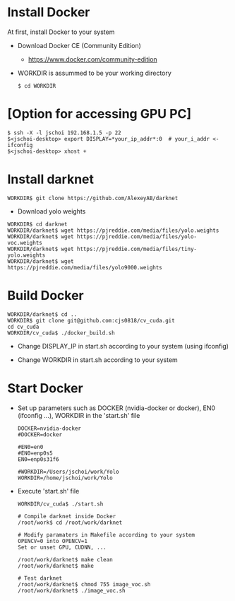 # Install Docker
At first, install Docker to your system

* Download Docker CE (Community Edition)

  * https://www.docker.com/community-edition


* WORKDIR is assummed to be your working directory

  ```
  $ cd WORKDIR
  ```

# [Option for accessing GPU PC] 
  ```
  $ ssh -X -l jschoi 192.168.1.5 -p 22
  $<jschoi-desktop> export DISPLAY=*your_ip_addr*:0  # your_i_addr <- ifconfig
  $<jschoi-desktop> xhost +
  ```

# Install darknet

  ```
  WORKDIR$ git clone https://github.com/AlexeyAB/darknet
  ```


 * Download yolo weights

  ```
  WORKDIR$ cd darknet
  WORKDIR/darknet$ wget https://pjreddie.com/media/files/yolo.weights
  WORKDIR/darknet$ wget https://pjreddie.com/media/files/yolo-voc.weights
  WORKDIR/darknet$ wget https://pjreddie.com/media/files/tiny-yolo.weights
  WORKDIR/darknet$ wget https://pjreddie.com/media/files/yolo9000.weights
  ```


# Build Docker

  ```
  WORKDIR/darknet$ cd ..
  WORKDIR$ git clone git@github.com:cjs0818/cv_cuda.git
  cd cv_cuda
  WORKDIR/cv_cuda$ ./docker_build.sh
  ```
  
* Change DISPLAY_IP in start.sh according to your system (using ifconfig)

* Change WORKDIR in start.sh according to your system


# Start Docker

* Set up parameters such as DOCKER (nvidia-docker or docker), EN0 (ifconfig ...), WORKDIR in the 'start.sh' file

  ```
  DOCKER=nvidia-docker
  #DOCKER=docker

  #EN0=en0
  #EN0=enp0s5
  EN0=enp0s31f6
  
  #WORKDIR=/Users/jschoi/work/Yolo
  WORKDIR=/home/jschoi/work/Yolo
  ```

* Execute 'start.sh' file

  ```
  WORKDIR/cv_cuda$ ./start.sh

  # Compile darknet inside Docker
  /root/work$ cd /root/work/darknet
  
  # Modify paramaters in Makefile according to your system
  OPENCV=0 into OPENCV=1
  Set or unset GPU, CUDNN, ...

  /root/work/darknet$ make clean
  /root/work/darknet$ make

  # Test darknet
  /root/work/darknet$ chmod 755 image_voc.sh
  /root/work/darknet$ ./image_voc.sh
  ```
  

